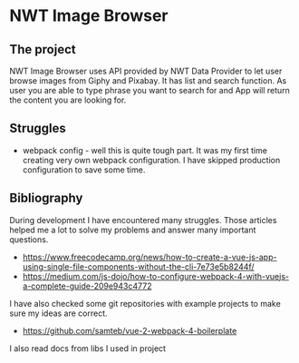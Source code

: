 # NWT Image Browser
## The project
NWT Image Browser uses API provided by NWT Data Provider to let user browse images from Giphy and Pixabay. It has list and search function. 
As user you are able to type phrase you want to search for and App will return the content you are looking for.
## Struggles
* webpack config - well this is quite tough part. It was my first time creating very own webpack configuration. I have skipped production configuration to save some time.
## Bibliography
During development I have encountered many struggles. Those articles helped me a lot to solve my problems and answer many important questions.
* https://www.freecodecamp.org/news/how-to-create-a-vue-js-app-using-single-file-components-without-the-cli-7e73e5b8244f/
* https://medium.com/js-dojo/how-to-configure-webpack-4-with-vuejs-a-complete-guide-209e943c4772

I have also checked some git repositories with example projects to make sure my ideas are correct.
* https://github.com/samteb/vue-2-webpack-4-boilerplate

I also read docs from libs I used in project
